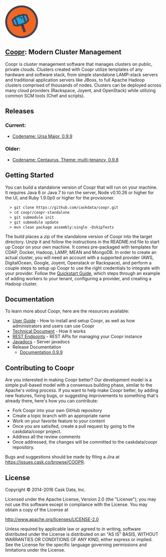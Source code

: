 ![Coopr Logo](coopr-docs/docs/source/_images/coopr_logo_fullcolor.png)

## [Coopr](http://cask.co): Modern Cluster Management

Coopr is cluster management software that manages clusters on public, private
clouds. Clusters created with Coopr utilize templates of any hardware and
software stack, from simple standalone LAMP-stack servers and traditional application
servers like JBoss, to full Apache Hadoop clusters comprised of thousands of nodes.
Clusters can be deployed across many cloud providers (Rackspace, Joyent, and OpenStack)
while utilizing common SCM tools (Chef and scripts).


## Releases

### Current:
   * [Codename: Ursa Major, 0.9.9](http://docs.cask.co/coopr/0.9.9/en/release-notes/index.html)

### Older:
   * [Codename: Centaurus, Theme: multi-tenancy, 0.9.8](http://docs.cask.co/coopr/0.9.8/en/release-notes/index.html)

## Getting Started

You can build a standalone version of Coopr that will run on your machine. It requires Java 6 or Java 7 to run the server, Node v0.10.26 or higher for the UI, and Ruby 1.9.0p0 or higher for the provisioner.
```
  > git clone https://github.com/caskdata/coopr.git
  > cd coopr/coopr-standalone
  > git submodule init
  > git submodule update
  > mvn clean package assembly:single -DskipTests
```

The build places a zip of the standalone version of Coopr into the target directory. Unzip it and follow the instructions in the README.md file to start up Coopr on your own machine. It comes pre-packaged with templates for CDAP, Docker, Hadoop, LAMP, MEAN and MongoDB. In order to create an actual cluster, you will need an account with a supported provider (AWS, DigitalOcean, Google, Joyent, Openstack or Rackspace), and perform a couple steps to setup up Coopr to use the right credentials to integrate with your provider. Follow the [Quickstart Guide](http://docs.coopr.io/coopr/current/en/guide/quickstart/index.html#getting-started), which steps through an example of adding workers to your tenant, configuring a provider, and creating a Hadoop cluster.

## Documentation

To learn more about Coopr, here are the resources available:
   * [User Guide](http://docs.coopr.io/coopr/current/en/index.html) - How to install and setup Coopr, as well as how administrators and users can use Coopr
   * [Technical Document](http://docs.coopr.io/coopr/current/en/implementation.html) - How it works
   * [REST Endpoints](http://docs.coopr.io/coopr/current/en/rest/index.html) - REST APIs for managing your Coopr instance
   * [Javadocs](http://docs.coopr.io/coopr/current/en/javadocs/index.html) - Server javadocs
   * Release Documentation
      * [Documentation 0.9.9](http://docs.coopr.io/coopr/current/en/release-notes/index.html)

## Contributing to Coopr

Are you interested in making Coopr better? Our development model is a simple
pull-based model with a consensus building phase, similar to the Apache's voting process.
If you want to help make Coopr better, by adding new features, fixing bugs, or
suggesting improvements to something that's already there, here's how you can contribute:

 * Fork Coopr into your own GitHub repository
 * Create a topic branch with an appropriate name
 * Work on your favorite feature to your content
 * Once you are satisifed, create a pull request by going to the caskdata/coopr project.
 * Address all the review comments
 * Once addressed, the changes will be committed to the caskdata/coopr repository.

Bugs and suggestions should be made by filing a Jira at https://issues.cask.co/browse/COOPR.

## License

   Copyright © 2014-2016 Cask Data, Inc.

Licensed under the Apache License, Version 2.0 (the "License"); you may not use this
software except in compliance with the License. You may obtain a copy of the License at

http://www.apache.org/licenses/LICENSE-2.0

Unless required by applicable law or agreed to in writing, software distributed under the
License is distributed on an "AS IS" BASIS, WITHOUT WARRANTIES OR CONDITIONS OF ANY KIND,
either express or implied. See the License for the specific language governing permissions
and limitations under the License.
